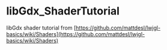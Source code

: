 # libGdx_ShaderTutorial

libGdx shader tutorial from [https://github.com/mattdesl/lwjgl-basics/wiki/Shaders](https://github.com/mattdesl/lwjgl-basics/wiki/Shaders)
